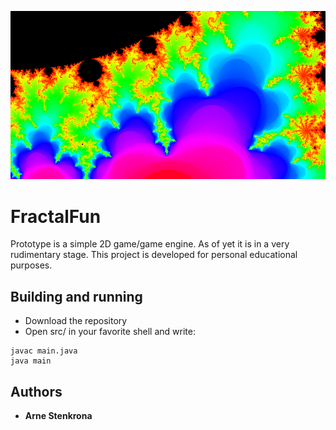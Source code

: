 ![Example](https://raw.githubusercontent.com/ArneStenkrona/FractalFun/master/img/mandelbrot1.png)

# FractalFun

Prototype is a simple 2D game/game engine. As of yet it is in a very 
rudimentary stage. This project is developed for personal educational purposes.

## Building and running

* Download the repository
* Open src/ in your favorite shell and write:
```
javac main.java
java main
```

## Authors

* **Arne Stenkrona** 
